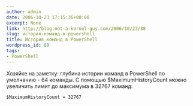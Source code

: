 ```yaml
---
author: admin
date: 2006-10-23 17:15:36+00:00
excerpt: None
link: http://blog.not-a-kernel-guy.com/2006/10/23/88
slug: история-команд-в-powershell
title: История команд в PowerShell
wordpress_id: 88
tags:
- PowerShell
---
```


Хозяйке на заметку: глубина истории команд в PowerShell по умолчанию - 64 команды. С помощью $MaximumHistoryCount можно увеличить лимит до максимума в 32767 команд:

```no-highlight
$MaximumHistoryCount = 32767
```
